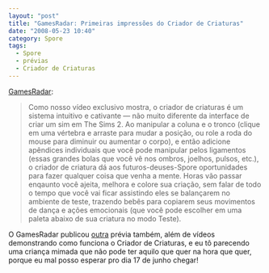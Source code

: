 ```yaml
---
layout: "post"
title: "GamesRadar: Primeiras impressões do Criador de Criaturas"
date: "2008-05-23 10:40"
category: Spore
tags:
  - Spore
  - prévias
  - Criador de Criaturas
---
```


[GamesRadar](http://www.gamesradar.com/pc/spore/preview/spore-creature-creator-hands-on/a-20080523111856587043/g-2006022417441549006):

> Como nosso vídeo exclusivo mostra, o criador de criaturas é um sistema intuitivo e cativante — não muito diferente da interface de criar um sim em The Sims 2. Ao manipular a coluna e o tronco (clique em uma vértebra e arraste para mudar a posição, ou role a roda do mouse para diminuir ou aumentar o corpo), e então adicione apêndices individuais que você pode manipular pelos ligamentos (essas grandes bolas que você vê nos ombros, joelhos, pulsos, etc.), o criador de criatura dá aos futuros-deuses-Spore oportunidades para fazer qualquer coisa que venha a mente. Horas vão passar enqaunto você ajeita, melhora e colore sua criação, sem falar de todo o tempo que você vai ficar assistindo eles se balançarem no ambiente de teste, trazendo bebês para copiarem seus movimentos de dança e ações emocionais (que você pode escolher em uma paleta abaixo de sua criatura no modo Teste).

O GamesRadar publicou [outra](http://www.gamesradar.com/pc/spore/preview/spore-creature-creator-hands-on/a-20080523111856587043/g-2006022417441549006) prévia também, além de vídeos demonstrando como funciona o Criador de Criaturas, e eu tô parecendo uma criança mimada que não pode ter aquilo que quer na hora que quer, porque eu mal posso esperar pro dia 17 de junho chegar!
